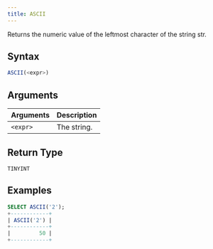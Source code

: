 ```yaml
---
title: ASCII
---
```


Returns the numeric value of the leftmost character of the string str.

## Syntax

```sql
ASCII(<expr>)
```

## Arguments

| Arguments | Description |
|-----------|-------------|
| `<expr>`  | The string. |

## Return Type

`TINYINT`

## Examples

```sql
SELECT ASCII('2');
+------------+
| ASCII('2') |
+------------+
|         50 |
+------------+
```

